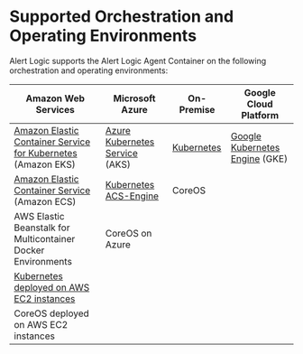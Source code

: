 # Supported Orchestration and Operating Environments

Alert Logic supports the Alert Logic Agent Container on the following orchestration and operating environments:

Amazon Web Services | Microsoft Azure | On-Premise | Google Cloud Platform
------------------- | --------------- | ---------- | ---------------------
[Amazon Elastic Container Service for Kubernetes](https://github.com/alertlogic/al-agent-container/tree/master/kubernetes) (Amazon EKS) | [Azure Kubernetes Service](https://github.com/alertlogic/al-agent-container/tree/master/kubernetes) (AKS) | [Kubernetes](https://github.com/alertlogic/al-agent-container/tree/master/kubernetes) | [Google Kubernetes Engine](https://github.com/alertlogic/al-agent-container/tree/master/kubernetes) (GKE)
[Amazon Elastic Container Service](https://github.com/alertlogic/al-agent-container/tree/master/ecs) (Amazon ECS) | [Kubernetes ACS-Engine](https://github.com/alertlogic/al-agent-container/tree/master/kubernetes) | CoreOS |
AWS Elastic Beanstalk for Multicontainer Docker Environments | CoreOS on Azure | |
[Kubernetes deployed on AWS EC2 instances](https://github.com/alertlogic/al-agent-container/tree/master/kubernetes) | | |
CoreOS deployed on AWS EC2 instances | | |
